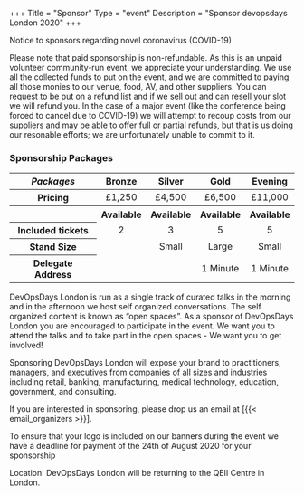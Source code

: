 +++
Title = "Sponsor"
Type = "event"
Description = "Sponsor devopsdays London 2020"
+++

<div class="col-md">
  <div class="alert alert-warning" role="alert">
    Notice to sponsors regarding novel coronavirus (COVID-19)
  </div>
  <p>Please note that paid sponsorship is non-refundable. As this is an unpaid volunteer community-run event, we appreciate your understanding. We use all the collected funds to put on the event, and we are committed to paying all those monies to our venue, food, AV, and other suppliers. You can request to be put on a refund list and if we sell out and can resell your slot we will refund you. In the case of a major event (like the conference being forced to cancel due to COVID-19) we will attempt to recoup costs from our suppliers and may be able to offer full or partial refunds, but that is us doing our resonable efforts; we are unfortunately unable to commit to it.</p>
</div>

<div class="col-md">
 <h3>Sponsorship Packages</h3>
 <div class="table-responsive">
 <table class="table table-bordered table-hover table-responsive-md">
   <thead class="thead-light">
     <tr>
       <th scope="col">
         <i>Packages</i>
       </th>
       <th scope="col">
         <center>Bronze</center>
       </th>
       <th scope="col">
         <center>Silver</center>
       </th>
       <th scope="col">
         <center>Gold</center>
       </th>
       <th scope="col">
         <center>Evening</center>
       </th>
     </tr>
   </thead>
   <tbody>
     <tr>
       <th scope="row">Pricing</th>
       <td>
         <center>£1,250</center>
       </td>
       <td>
         <center>£4,500</center>
       </td>
       <td>
         <center>£6,500</center>
       </td>
       <td>
         <center>£11,000</center>
       </td>
     </tr>
     <tr>
       <th scope="row">&nbsp;</th>
       <th>
         <center><span class="badge badge-success">Available</span></center>
       </th>
       <th>
         <center><span class="badge badge-success">Available</span></center>
       </th>
       <th>
         <center><span class="badge badge-success">Available</span></center>
       </th>
       <th>
         <center><span class="badge badge-success">Available</span></center>
       </th>
     </tr>
     <tr>
       <th scope="row">Included tickets</td>
       <td>
         <center>2</center>
       </td>
       <td>
         <center>3</center>
       </td>
       <td>
         <center>5</center>
       </td>
       <td>
         <center>5</center>
       </td>
     </tr>
     <tr>
       <th scope="row">Stand Size</th>
       <td class="table-warning">
         <center>&nbsp;</center>
       </td>
       <td>
         <center>Small</center>
       </td>
       <td>
         <center>Large</center>
       </td>
       <td>
         <center>Small</center>
       </td>
     </tr>
     <tr>
       <th scope="row">Delegate Address</th>
       <td class="table-warning">
         <center>&nbsp;</center>
       </td>
       <td class="table-warning">
         <center>&nbsp;</center>
       </td>
       <td>
         <center>1 Minute</center>
       </td>
       <td>
         <center>1 Minute</center>
       </td>
     </tr>
   </tbody>
 </table>

  <p>DevOpsDays London is run as a single track of curated talks in the morning and in the afternoon we host self organized conversations. The self organized content is known as “open spaces”. As a sponsor of DevOpsDays London you are encouraged to participate in the event. We want you to attend the talks and to take part in the open spaces - We want you to get involved!</p>

  <p>Sponsoring DevOpsDays London will expose your brand to practitioners, managers, and executives
  from companies of all sizes and industries including retail, banking, manufacturing, medical technology,
  education, government, and consulting.</p>

  <p>If you are interested in sponsoring, please drop us an email at [{{< email_organizers >}}].</p>

  <p>To ensure that your logo is included on our banners during the event we have a deadline for payment of the 24th of August 2020 for your sponsorship</p>

  <p>Location: DevOpsDays London will be returning to the QEII Centre in London.</p>
</div>
